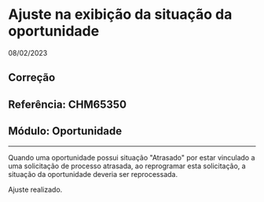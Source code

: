 # Ajuste na exibição da situação da oportunidade
08/02/2023
## Correção
## Referência: CHM65350
## Módulo: Oportunidade
***

Quando uma oportunidade possui situação "Atrasado" por estar vinculado a uma solicitação de processo atrasada, ao reprogramar esta solicitação, a situação da oportunidade deveria ser reprocessada.

Ajuste realizado.